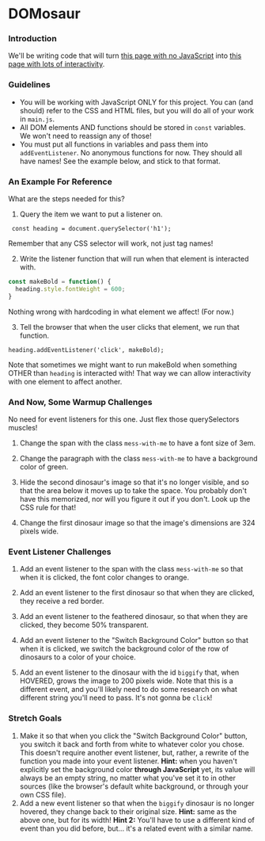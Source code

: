 # DOMosaur

### Introduction

We'll be writing code that will turn [this page with no JavaScript](https://domosaur.surge.sh) into [this page with lots of interactivity](https://domosaur-solution.surge.sh).


### Guidelines

* You will be working with JavaScript ONLY for this project. You can (and should) refer to the CSS and HTML files, but you will do all of your work in `main.js`.
* All DOM elements AND functions should be stored in `const` variables. We won't need to reassign any of those!
* You must put all functions in variables and pass them into `addEventListener`. No anonymous functions for now. They should all have names! See the example below, and stick to that format.


### An Example For Reference

What are the steps needed for this?

1. Query the item we want to put a listener on.

` const heading = document.querySelector('h1');`

Remember that any CSS selector will work, not just tag names!

2. Write the listener function that will run when that element is interacted with.

```javascript
const makeBold = function() {
  heading.style.fontWeight = 600;
}
```

Nothing wrong with hardcoding in what element we affect! (For now.)

3. Tell the browser that when the user clicks that element, we run that function.

`heading.addEventListener('click', makeBold);`

Note that sometimes we might want to run makeBold when something OTHER than `heading` is interacted with! That way we can allow interactivity with one element to affect another.


### And Now, Some Warmup Challenges

No need for event listeners for this one. Just flex those querySelectors muscles!

1. Change the span with the class `mess-with-me` to have a font size of 3em.

2. Change the paragraph with the class `mess-with-me` to have a background color of green.

3. Hide the second dinosaur's image so that it's no longer visible, and so that the area below it moves up to take the space. You probably don't have this memorized, nor will you figure it out if you don't. Look up the CSS rule for that!
4. Change the first dinosaur image so that the image's dimensions are 324 pixels wide.


### Event Listener Challenges

1. Add an event listener to the span with the class `mess-with-me` so that when it is clicked, the font color changes to orange.

2. Add an event listener to the first dinosaur so that when they are clicked, they receive a red border.

3. Add an event listener to the feathered dinosaur, so that when they are clicked, they become 50% transparent.

4. Add an event listener to the "Switch Background Color" button so that when it is clicked, we switch the background color of the row of dinosaurs to a color of your choice.

5. Add an event listener to the dinosaur with the id `biggify` that, when HOVERED, grows the image to 200 pixels wide. Note that this is a different event, and you'll likely need to do some research on what different string you'll need to pass. It's not gonna be `click`!


### Stretch Goals

1. Make it so that when you click the "Switch Background Color" button, you switch it back and forth from white to whatever color you chose. This doesn't require another event listener, but, rather, a rewrite of the function you made into your event listener. **Hint:** when you haven't explicitly set the background color **through JavaScript** yet, its value will always be an empty string, no matter what you've set it to in other sources (like the browser's default white background, or through your own CSS file).
2. Add a new event listener so that when the `biggify` dinosaur is no longer hovered, they change back to their original size.  **Hint:** same as the above one, but for its width! **Hint 2:** You'll have to use a different kind of event than you did before, but... it's a related event with a similar name.
